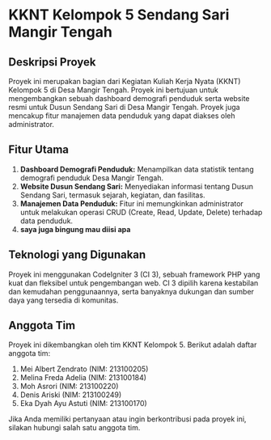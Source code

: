 # KKNT Kelompok 5 Sendang Sari Mangir Tengah

## Deskripsi Proyek

Proyek ini merupakan bagian dari Kegiatan Kuliah Kerja Nyata (KKNT) Kelompok 5 di Desa Mangir Tengah. Proyek ini bertujuan untuk mengembangkan sebuah dashboard demografi penduduk serta website resmi untuk Dusun Sendang Sari di Desa Mangir Tengah. Proyek juga mencakup fitur manajemen data penduduk yang dapat diakses oleh administrator.

## Fitur Utama

1. **Dashboard Demografi Penduduk:** Menampilkan data statistik tentang demografi penduduk Desa Mangir Tengah.
2. **Website Dusun Sendang Sari:** Menyediakan informasi tentang Dusun Sendang Sari, termasuk sejarah, kegiatan, dan fasilitas.
3. **Manajemen Data Penduduk:** Fitur ini memungkinkan administrator untuk melakukan operasi CRUD (Create, Read, Update, Delete) terhadap data penduduk.
4. **saya juga bingung mau diisi apa**

## Teknologi yang Digunakan

Proyek ini menggunakan CodeIgniter 3 (CI 3), sebuah framework PHP yang kuat dan fleksibel untuk pengembangan web. CI 3 dipilih karena kestabilan dan kemudahan penggunaannya, serta banyaknya dukungan dan sumber daya yang tersedia di komunitas.

## Anggota Tim

Proyek ini dikembangkan oleh tim KKNT Kelompok 5. Berikut adalah daftar anggota tim:

1. Mei Albert Zendrato (NIM: 213100205)
2. Melina Freda Adelia (NIM: 213100184)
3. Moh Asrori (NIM: 213100220)
4. Denis Ariski (NIM: 213100249)
5. Eka Dyah Ayu Astuti (NIM: 213100170)

Jika Anda memiliki pertanyaan atau ingin berkontribusi pada proyek ini, silakan hubungi salah satu anggota tim.
